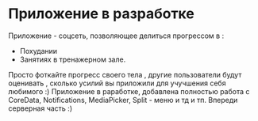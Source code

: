 # Приложение в разработке
Приложение - соцсеть, позволяющее делиться прогрессом в :
+  Похудании
+  Занятиях в тренажерном зале.

Просто фоткайте прогресс своего тела , другие пользователи будут оценивать , сколько усилий вы приложили для учучшения себя любимого :)
Приложение в раработке, добавлена полностью работа с CoreData,  Notifications, MediaPicker, Split - меню и тд и тп. Впереди серверная часть :)
